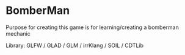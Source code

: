 # BomberMan
Purpose for creating this game is for learning/creating a bomberman mechanic

Library: GLFW / GLAD / GLM / irrKlang / SOIL / CDTLib
